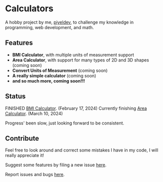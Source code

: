 # Calculators
A hobby project by me, <a href="github.com/piyeldev">piyeldev</a>, to challenge my knowledge in programming, web development, and math.

## Features
- **BMI Calculator**, with multiple units of measurement support
- **Area Calculator**, with support for many types of 2D and 3D  shapes (coming soon)
- **Convert Units of Measurement** (coming soon)
- **A really simple calculator** (coming soon)
- **and so much more, coming soon!!!**

## Status
FINISHED <a href="https://piyeldev.github.io/calculator/destinations/bmi-calc.html">BMI Calculator</a>. (February 17, 2024)
Currently finishing <a href="https://piyeldev.github.io/calculator/destinations/bmi-calc.html">Area Calculator</a>. (March 10, 2024)

Progress' been slow, just looking forward to be consistent.
## Contribute
Feel free to look around and correct some mistakes I have in my code, I will really appreciate it! 

Suggest some features by filing a new issue <a href="https://github.com/piyeldev/calculator/issues/new">here</a>.

Report issues and bugs <a href="https://github.com/piyeldev/calculator/issues/new">here</a>.
